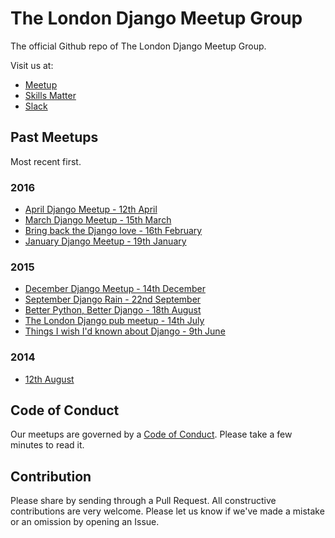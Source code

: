 # The London Django Meetup Group

The official Github repo of The London Django Meetup Group.

Visit us at:

* [Meetup][meetup]
* [Skills Matter][skills-matter]
* [Slack][slack]

[meetup]: http://www.meetup.com/The-London-Django-Meetup-Group/
[skills-matter]: https://skillsmatter.com/groups/10546-london-django-meetup-group
[slack]: https://londondjangomeetup.herokuapp.com/

## Past Meetups

Most recent first.

### 2016

* [April Django Meetup - 12th April](meetups/2016-04-12.md)
* [March Django Meetup - 15th March](meetups/2016-03-15.md)
* [Bring back the Django love - 16th February](meetups/2016-02-16.md)
* [January Django Meetup - 19th January](meetups/2016-01-19.md)

### 2015

* [December Django Meetup - 14th December](meetups/2015-12-14.md)
* [September Django Rain - 22nd September](meetups/2015-09-22.md)
* [Better Python, Better Django - 18th August](meetups/2015-08-18.md)
* [The London Django pub meetup - 14th July](meetups/2015-07-14.md)
* [Things I wish I'd known about Django - 9th June](meetups/2015-06-09.md)

### 2014

* [12th August](meetups/2014-08-12.md)

## Code of Conduct

Our meetups are governed by a [Code of Conduct][code-of-conduct]. Please take a
few minutes to read it.

[code-of-conduct]: code_of_conduct.md

## Contribution

Please share by sending through a Pull Request. All constructive contributions
are very welcome. Please let us know if we've made a mistake or an omission by
opening an Issue.
